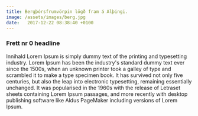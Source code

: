 ```yaml
---
title: Bergþórsfrumvörpin lögð fram á Alþingi.
image: /assets/images/berg.jpg
date:   2017-12-22 08:38:40 +0100
---
```


### Frett nr 0 headline

Innihald
Lorem Ipsum is simply dummy text of the printing and typesetting industry. Lorem Ipsum has been the industry's standard dummy text ever since the 1500s, when an unknown printer took a galley of type and scrambled it to make a type specimen book. It has survived not only five centuries, but also the leap into electronic typesetting, remaining essentially unchanged. It was popularised in the 1960s with the release of Letraset sheets containing Lorem Ipsum passages, and more recently with desktop publishing software like Aldus PageMaker including versions of Lorem Ipsum.
